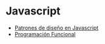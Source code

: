# Javascript

* [Patrones de diseño en Javascript](/patrones/README.md)
* [Programación Funcional](/programacion_funcional.md)
